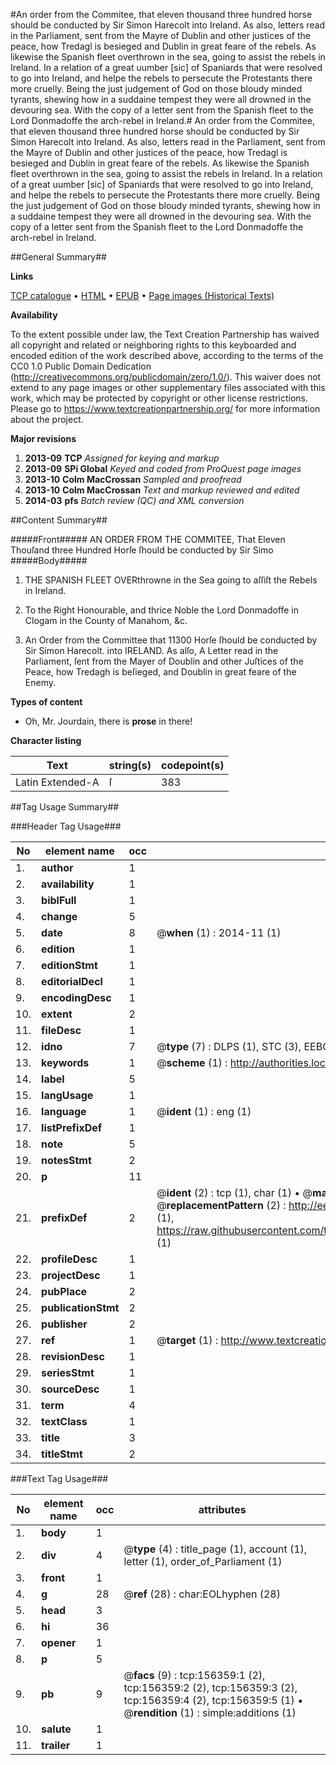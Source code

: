 #An order from the Commitee, that eleven thousand three hundred horse should be conducted by Sir Simon Harecolt into Ireland. As also, letters read in the Parliament, sent from the Mayre of Dublin and other justices of the peace, how Tredagl is besieged and Dublin in great feare of the rebels. As likewise the Spanish fleet overthrown in the sea, going to assist the rebels in Ireland. In a relation of a great uumber [sic] of Spaniards that were resolved to go into Ireland, and helpe the rebels to persecute the Protestants there more cruelly. Being the just judgement of God on those bloudy minded tyrants, shewing how in a suddaine tempest they were all drowned in the devouring sea. With the copy of a letter sent from the Spanish fleet to the Lord Donmadoffe the arch-rebel in Ireland.#
An order from the Commitee, that eleven thousand three hundred horse should be conducted by Sir Simon Harecolt into Ireland. As also, letters read in the Parliament, sent from the Mayre of Dublin and other justices of the peace, how Tredagl is besieged and Dublin in great feare of the rebels. As likewise the Spanish fleet overthrown in the sea, going to assist the rebels in Ireland. In a relation of a great uumber [sic] of Spaniards that were resolved to go into Ireland, and helpe the rebels to persecute the Protestants there more cruelly. Being the just judgement of God on those bloudy minded tyrants, shewing how in a suddaine tempest they were all drowned in the devouring sea. With the copy of a letter sent from the Spanish fleet to the Lord Donmadoffe the arch-rebel in Ireland.

##General Summary##

**Links**

[TCP catalogue](http://www.ota.ox.ac.uk/tcp/)  • 
[HTML](http://tei.it.ox.ac.uk/tcp/Texts-HTML/free/A82/A82918.html)  • 
[EPUB](http://tei.it.ox.ac.uk/tcp/Texts-EPUB/free/A82/A82918.epub) • 
[Page images (Historical Texts)](https://historicaltexts.jisc.ac.uk/eebo-99860252e)

**Availability**

To the extent possible under law, the Text Creation Partnership has waived all copyright and related or neighboring rights to this keyboarded and encoded edition of the work described above, according to the terms of the CC0 1.0 Public Domain Dedication (http://creativecommons.org/publicdomain/zero/1.0/). This waiver does not extend to any page images or other supplementary files associated with this work, which may be protected by copyright or other license restrictions. Please go to https://www.textcreationpartnership.org/ for more information about the project.

**Major revisions**

1. __2013-09__ __TCP__ *Assigned for keying and markup*
1. __2013-09__ __SPi Global__ *Keyed and coded from ProQuest page images*
1. __2013-10__ __Colm MacCrossan__ *Sampled and proofread*
1. __2013-10__ __Colm MacCrossan__ *Text and markup reviewed and edited*
1. __2014-03__ __pfs__ *Batch review (QC) and XML conversion*

##Content Summary##

#####Front#####
AN ORDER FROM THE COMMITEE, That Eleven Thouſand three Hundred Horſe ſhould be conducted by Sir Simo
#####Body#####

1. THE SPANISH FLEET OVERthrowne in the Sea going to aſſiſt the Rebels in Ireland.

1. To the Right Honourable, and thrice Noble the Lord Donmadoffe in Clogam in the County of Manahom, &c.

1. An Order from the Committee that 11300 Horſe ſhould be conducted by Sir Simon Harecolt. into IRELAND. As alſo, A Letter read in the Parliament, ſent from the Mayer of Doublin and other Juſtices of the Peace, how Tredagh is beſieged, and Doublin in great feare of the Enemy.

**Types of content**

  * Oh, Mr. Jourdain, there is **prose** in there!

**Character listing**


|Text|string(s)|codepoint(s)|
|---|---|---|
|Latin Extended-A|ſ|383|

##Tag Usage Summary##

###Header Tag Usage###

|No|element name|occ|attributes|
|---|---|---|---|
|1.|__author__|1||
|2.|__availability__|1||
|3.|__biblFull__|1||
|4.|__change__|5||
|5.|__date__|8| @__when__ (1) : 2014-11 (1)|
|6.|__edition__|1||
|7.|__editionStmt__|1||
|8.|__editorialDecl__|1||
|9.|__encodingDesc__|1||
|10.|__extent__|2||
|11.|__fileDesc__|1||
|12.|__idno__|7| @__type__ (7) : DLPS (1), STC (3), EEBO-CITATION (1), PROQUEST (1), VID (1)|
|13.|__keywords__|1| @__scheme__ (1) : http://authorities.loc.gov/ (1)|
|14.|__label__|5||
|15.|__langUsage__|1||
|16.|__language__|1| @__ident__ (1) : eng (1)|
|17.|__listPrefixDef__|1||
|18.|__note__|5||
|19.|__notesStmt__|2||
|20.|__p__|11||
|21.|__prefixDef__|2| @__ident__ (2) : tcp (1), char (1)  •  @__matchPattern__ (2) : ([0-9\-]+):([0-9IVX]+) (1), (.+) (1)  •  @__replacementPattern__ (2) : http://eebo.chadwyck.com/downloadtiff?vid=$1&page=$2 (1), https://raw.githubusercontent.com/textcreationpartnership/Texts/master/tcpchars.xml#$1 (1)|
|22.|__profileDesc__|1||
|23.|__projectDesc__|1||
|24.|__pubPlace__|2||
|25.|__publicationStmt__|2||
|26.|__publisher__|2||
|27.|__ref__|1| @__target__ (1) : http://www.textcreationpartnership.org/docs/. (1)|
|28.|__revisionDesc__|1||
|29.|__seriesStmt__|1||
|30.|__sourceDesc__|1||
|31.|__term__|4||
|32.|__textClass__|1||
|33.|__title__|3||
|34.|__titleStmt__|2||


###Text Tag Usage###

|No|element name|occ|attributes|
|---|---|---|---|
|1.|__body__|1||
|2.|__div__|4| @__type__ (4) : title_page (1), account (1), letter (1), order_of_Parliament (1)|
|3.|__front__|1||
|4.|__g__|28| @__ref__ (28) : char:EOLhyphen (28)|
|5.|__head__|3||
|6.|__hi__|36||
|7.|__opener__|1||
|8.|__p__|5||
|9.|__pb__|9| @__facs__ (9) : tcp:156359:1 (2), tcp:156359:2 (2), tcp:156359:3 (2), tcp:156359:4 (2), tcp:156359:5 (1)  •  @__rendition__ (1) : simple:additions (1)|
|10.|__salute__|1||
|11.|__trailer__|1||
